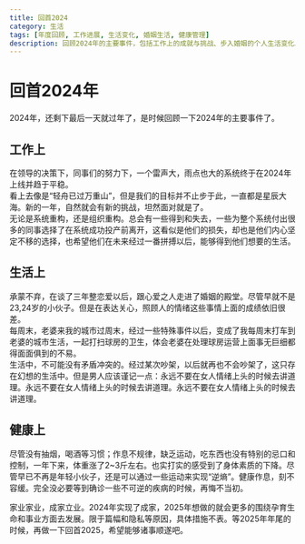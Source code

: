 ```yaml
---
title: 回首2024
category: 生活
tags: [年度回顾, 工作进展, 生活变化, 婚姻生活, 健康管理]
description: 回顾2024年的主要事件，包括工作上的成就与挑战、步入婚姻的个人生活变化以及对健康管理的反思。在工作中，经历了系统和组织重构，并成功上线了一个重要系统；个人生活方面，作者与伴侣结婚，并体验到了婚姻生活中处理矛盾的方式和相互理解的重要性；健康方面，虽然没有不良习惯，但由于作息不规律等因素，感受到了身体素质的下降，意识到需要通过运动和调整生活习惯来改善健康状况。文章展望未来，表达了对于2025年围绕家庭成长和事业发展做出更多努力的愿望。
---
```

# 回首2024年
2024年，还剩下最后一天就过年了，是时候回顾一下2024年的主要事件了。

## 工作上
在领导的决策下，同事们的努力下，一个雷声大，雨点也大的系统终于在2024年上线并趋于平稳。  
看上去像是“轻舟已过万重山”，但是我们的目标并不止步于此，一直都是星辰大海。新的一年，自然就会有新的挑战，坦然面对就是了。  
无论是系统重构，还是组织重构。总会有一些得到和失去，一些为整个系统付出很多的同事选择了在系统成功投产前离开，这看似是他们的损失，却也是他们内心坚定不移的选择，也希望他们在未来经过一番拼搏以后，能够得到他们想要的生活。 

## 生活上
承蒙不弃，在谈了三年整恋爱以后，跟心爱之人走进了婚姻的殿堂。尽管早就不是23,24岁的小伙子。但是在表达关心，照顾人的情绪这些事情上面的成绩依旧很差。  
每周末，老婆来我的城市过周末，经过一些特殊事件以后，变成了我每周末打车到老婆的城市生活，一起打扫球房的卫生，体会老婆在处理球房运营上面事无巨细都得面面俱到的不易。  
生活中，不可能没有矛盾冲突的。经过某次吵架，以后就再也不会吵架了，这只存在幻想的生活中。但是男人应该谨记一点：永远不要在女人情绪上头的时候去讲道理。永远不要在女人情绪上头的时候去讲道理。永远不要在女人情绪上头的时候去讲道理。  

## 健康上
尽管没有抽烟，喝酒等习惯；作息不规律，缺乏运动，吃东西也没有特别的忌口和控制，一年下来，体重涨了2~3斤左右。也实打实的感受到了身体素质的下降。尽管早已不再是年轻小伙子，还是可以通过一些运动来实现“逆熵”。健康作息，刻不容缓。完全没必要等到确诊一些不可逆的疾病的时候，再悔不当初。  

家业家业，成家立业。2024年实现了成家，2025年想做的就会更多的围绕孕育生命和事业方面去发展。限于篇幅和隐私等原因，具体措施不表。等2025年年尾的时候，再做一下回首2025，希望能够诸事顺遂吧。  